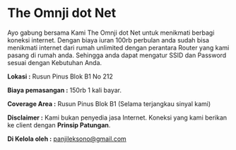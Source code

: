 # The Omnji dot Net
Ayo gabung bersama Kami The Omnji dot Net untuk menikmati berbagi koneksi internet.
Dengan biaya iuran 100rb perbulan anda sudah bisa menikmati internet dari rumah unlimited dengan perantara Router yang kami pasang di rumah anda. Sehingga anda dapat mengatur SSID dan Password sesuai dengan Kebutuhan Anda.

<b>Lokasi :</b>
Rusun Pinus Blok B1 No 212

<b>Biaya pemasangan :</b>
150rb 1 kali bayar.

<b>Coverage Area :</b>
Rusun Pinus Blok B1 (Selama terjangkau sinyal kami)

<b>Disclaimer :</b>
Kami bukan penyedia jasa Internet. 
Koneksi yang kami berikan ke client dengan <b>Prinsip Patungan</b>.

<b>Di Kelola oleh :</b>
panjileksono@gmail.com
